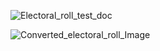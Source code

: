 ![Electoral_roll_test_doc](https://github.com/user-attachments/assets/c0c1fd60-f830-4b19-b290-8b64d1b829fc)

![Converted_electoral_roll_Image](https://github.com/user-attachments/assets/94f865c2-a1c5-42a3-9c63-de69603a9fbc)
